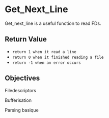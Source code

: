 # Get_Next_Line

Get_next_line is a useful function to read FDs.

## Return Value

* `return 1 when it read a line`
* `return 0 when it finished reading a file`
* `return -1 when an error occurs`

## Objectives

Filedescriptors

Bufferisation

Parsing basique 

